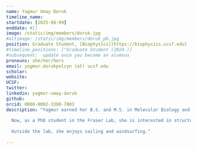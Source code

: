 ```yaml
---
name: Yagmur Umay Doruk
timeline_name:
startdate: [2025-06-09]
enddate: #[]
image: /static/img/members/doruk.jpg
#altimage: /static/img/members/doruk_pb.jpg
position: Graduate Student, [Biophysics](https://biophysics.ucsf.edu)
#timeline_positions: ["Graduate Student (2024-)]
#subsequent:  update once you become an alumnus
pronouns: she/her/hers
email: yagmur.dorukpolcyn (at) ucsf.edu
scholar: 
website: 
UCSF:
twitter: 
linkedin: yagmur-umay-doruk
github: 
orcid: 0000-0002-3388-7803
description: "Yagmur earned her B.S. and M.S. in Molecular Biology and Genetics from the Izmir Institute of Technology and Koc University, respectively. During her master’s, she studied small molecule modulation of circadian rhythm in [Dr. Halil Kavakli’s lab](https://kavaklilab.ku.edu.tr), which sparked her interest in using chemical tools to correct disrupted signaling networks. She expanded on this interest in [Dr. Alan Ashworth’s lab](https://cancer.ucsf.edu/people/profiles/ashworth.alan) at UCSF, where she developed high-throughput screening and cell-based assays for drug discovery projects targeting viral and cancer-related proteins.
  
  Now, as a PhD student in the Fraser Lab, she is interested in structure‑guided drug discovery. She aims to understand how promiscuous proteins recognize small molecules and how to tune that recognition to support more selective drug development.
  
  Outside the lab, she enjoys sailing and windsurfing."
  
---
```

